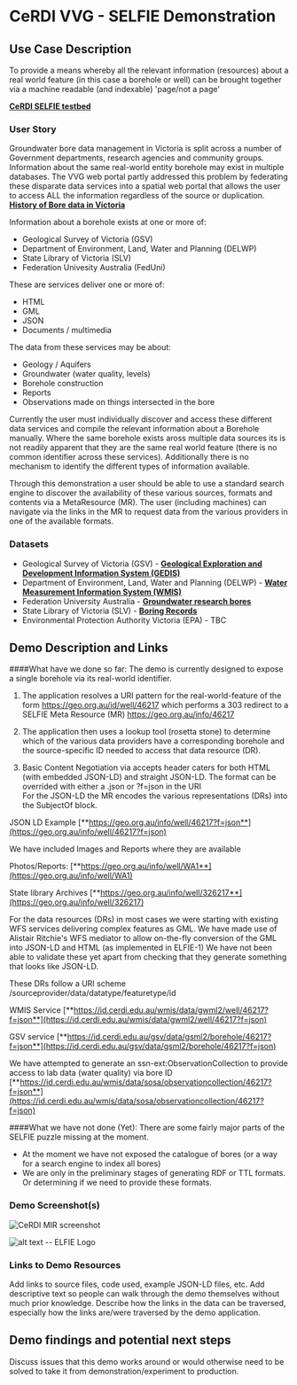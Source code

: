 # CeRDI VVG - SELFIE Demonstration

## Use Case Description

To provide a means whereby all the relevant information (resources) about a real world feature (in this case a borehole or well) 
can be brought together via a machine readable (and indexable) 'page/not a page'  

[**CeRDI SELFIE testbed**](https://geo.org.au/info/well/46217)

### User Story

Groundwater bore data management in Victoria is split across a number of Government departments, research agencies and community groups. 
Information about the same real-world entity borehole may exist in multiple databases.  The VVG web portal partly 
addressed this problem by federating these disparate data services into a spatial web portal 
that allows the user to access ALL the information regardless of the source or duplication. [**History of Bore data in Victoria**](https://www.vvg.org.au/cb_pages/history_of_bore_data.php) 

Information about a borehole exists at one or more of:
- Geological Survey of Victoria (GSV)
- Department of Environment, Land, Water and Planning (DELWP)
- State Library of Victoria (SLV)
- Federation Univesity Australia (FedUni)

These are services deliver one or more of:
-	HTML
-	GML
-	JSON
-	Documents / multimedia

The data from these services may be about:
-	Geology / Aquifers
-	Groundwater (water quality, levels)
-	Borehole construction
-	Reports
-	Observations made on things intersected in the bore

Currently the user must individually discover and access these different data services 
and compile the relevant information about a Borehole manually. Where the same borehole 
exists aross multiple data sources its is not readily apparent that they are the same real world feature (there is no common identifier across these services). Additionally 
there is no mechanism to identify the different types of information available.

Through this demonstration a user should be able to use a standard search engine to discover the availability of these various sources, formats and contents via a MetaResource (MR).
The user (including machines) can navigate via the links in the MR to request data from the various providers in one of the available formats.



### Datasets

- Geological Survey of Victoria (GSV) - [**Geological Exploration and Development Information System (GEDIS)**](https://www.vvg.org.au/cb_pages/gedis.php)
- Department of Environment, Land, Water and Planning (DELWP) - [**Water Measurement Information System (WMIS)**](https://www.vvg.org.au/cb_pages/wmis.php)
- Federation University Australia - [**Groundwater research bores**](https://www.vvg.org.au/cb_pages/ub_spatial_bore_database.php)
- State Library of Victoria (SLV) - [**Boring Records**](https://www.vvg.org.au/cb_pages/digitisation_of_historical_records.php)
- Environmental Protection Authority Victoria (EPA) - TBC

## Demo Description and Links

####What have we done so far: 
The demo is currently designed to expose a single borehole via its real-world identifier. 
1. The application resolves a URI pattern for the real-world-feature of the form https://geo.org.au/id/well/46217 which performs a 303 redirect to a SELFIE Meta Resource (MR)
https://geo.org.au/info/46217

2. The application then uses a lookup tool (rosetta stone) to determine which of the various data providers 
have a corresponding borehole and the source-specific ID needed to access that data resource (DR). 

3. Basic Content Negotiation via accepts header caters for both HTML (with embedded JSON-LD) and straight JSON-LD.
The format can be overrided with either a .json or ?f=json in the URI   
For the JSON-LD the MR encodes the various representations (DRs) into the SubjectOf block. 

JSON LD Example
[**https://geo.org.au/info/well/46217?f=json**](https://geo.org.au/info/well/46217?f=json) 

We have included Images and Reports where they are available

Photos/Reports: [**https://geo.org.au/info/well/WA1**](https://geo.org.au/info/well/WA1)

State library Archives [**https://geo.org.au/info/well/326217**](https://geo.org.au/info/well/326217)

For the data resources (DRs) in most cases we were starting with existing WFS services delivering complex features as GML. 
We have made use of Alistair Ritchie's WFS mediator to allow on-the-fly conversion of the GML into JSON-LD and HTML (as implemented in ELFIE-1)
We have not been able to validate these yet apart from checking that they generate something that looks like JSON-LD. 

These DRs follow a URI scheme /sourceprovider/data/datatype/featuretype/id

WMIS Service
[**https://id.cerdi.edu.au/wmis/data/gwml2/well/46217?f=json**](https://id.cerdi.edu.au/wmis/data/gwml2/well/46217?f=json) 

GSV service
[**https://id.cerdi.edu.au/gsv/data/gsml2/borehole/46217?f=json**](https://id.cerdi.edu.au/gsv/data/gsml2/borehole/46217?f=json)

We have attempted to generate an ssn-ext:ObservationCollection to provide access to lab data (water quality) via bore ID
[**https://id.cerdi.edu.au/wmis/data/sosa/observationcollection/46217?f=json**](https://id.cerdi.edu.au/wmis/data/sosa/observationcollection/46217?f=json)


 
####What we have not done (Yet): 
There are some fairly major parts of the SELFIE puzzle missing at the moment. 
- At the moment we have not exposed the catalogue of bores (or a way for a search engine to index all bores)  
- We are only in the preliminary stages of generating RDF or TTL formats. Or determining if we need to provide these formats. 
 

### Demo Screenshot(s)

![CeRDI MIR screenshot](https://opengeospatial.github.io/ELFIE/images/SELFIE_MR_Well_html.png)
  

![alt text -- ELFIE Logo](https://opengeospatial.github.io/ELFIE/images/ELFIE_logo.png)

### Links to Demo Resources

Add links to source files, code used, example JSON-LD files, etc. Add descriptive text so 
people can walk through the demo themselves without much prior knowledge. Describe how 
the links in the data can be traversed, especially how the links are/were traversed by the demo
application.

## Demo findings and potential next steps

Discuss issues that this demo works around or would otherwise need to be solved to take
it from demonstration/experiment to production.